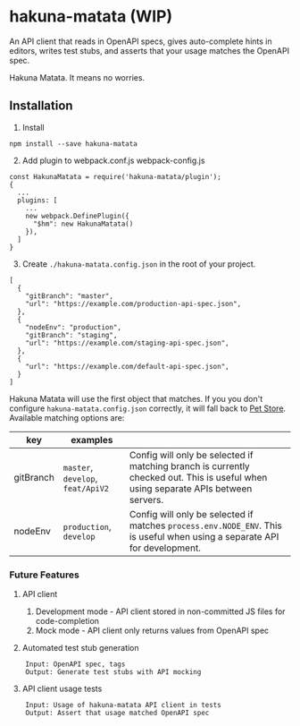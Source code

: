 # hakuna-matata (WIP)

An API client that reads in OpenAPI specs, gives auto-complete hints in editors, writes test stubs, and asserts that your usage matches the OpenAPI spec.

Hakuna Matata. It means no worries.

## Installation

1. Install
```
npm install --save hakuna-matata
```

2. Add plugin to webpack.conf.js
webpack-config.js

```
const HakunaMatata = require('hakuna-matata/plugin');
{
  ...
  plugins: [
    ...
    new webpack.DefinePlugin({
      "$hm": new HakunaMatata()
    }),
  ]
}
```

3. Create `./hakuna-matata.config.json` in the root of your project.
```
[
  {
    "gitBranch": "master",
    "url": "https://example.com/production-api-spec.json",
  },
  {
    "nodeEnv": "production",
    "gitBranch": "staging",
    "url": "https://example.com/staging-api-spec.json",
  },
  {
    "url": "https://example.com/default-api-spec.json",
  }
]
```

Hakuna Matata will use the first object that matches. If you you don't configure `hakuna-matata.config.json` correctly, it will fall back to [Pet Store](https://petstore.swagger.io/v2/swagger.json). Available matching options are:

| key | examples | |
| --- | --- | --- |
| gitBranch | `master`, `develop`, `feat/ApiV2` | Config will only be selected if matching branch is currently checked out. This is useful when using separate APIs between servers. |
| nodeEnv | `production`, `develop` | Config will only be selected if matches `process.env.NODE_ENV`. This is useful when using a separate API for development. |


### Future Features

1. API client
    1. Development mode - API client stored in non-committed JS files for code-completion
    2. Mock mode - API client only returns values from OpenAPI spec

2. Automated test stub generation
```
    Input: OpenAPI spec, tags
    Output: Generate test stubs with API mocking
```

3. API client usage tests
```
    Input: Usage of hakuna-matata API client in tests
    Output: Assert that usage matched OpenAPI spec
```
